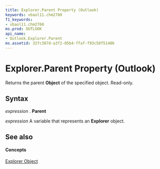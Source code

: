 ```yaml
---
title: Explorer.Parent Property (Outlook)
keywords: vbaol11.chm2760
f1_keywords:
- vbaol11.chm2760
ms.prod: OUTLOOK
api_name:
- Outlook.Explorer.Parent
ms.assetid: 32fc387d-a3f2-05b4-ffaf-f93c50f51406
---
```



# Explorer.Parent Property (Outlook)

Returns the parent  **Object** of the specified object. Read-only.


## Syntax

 _expression_ . **Parent**

 _expression_ A variable that represents an **Explorer** object.


## See also


#### Concepts


[Explorer Object](explorer-object-outlook.md)

